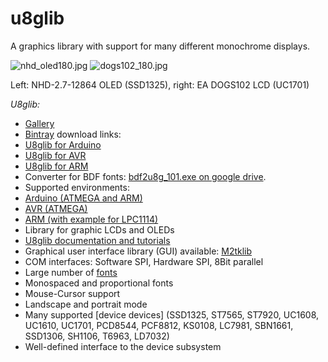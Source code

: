 
# u8glib

A graphics library with support for many different monochrome displays.

![nhd_oled180.jpg](http://wiki.u8glib.googlecode.com/hg/otherpic/nhd_oled180.jpg) ![dogs102_180.jpg](http://wiki.u8glib.googlecode.com/hg/otherpic/dogs102_180.jpg)

Left: NHD-2.7-12864 OLED (SSD1325), right: EA DOGS102 LCD (UC1701)

*U8glib:*
 * [Gallery](gallery)
 * [Bintray](https://bintray.com/olikraus/u8glib) download links:
  * [U8glib for Arduino](https://bintray.com/olikraus/u8glib/Arduino)
  * [U8glib for AVR](https://bintray.com/olikraus/u8glib/AVR)
  * [U8glib for ARM](https://bintray.com/olikraus/u8glib/ARM)
  * Converter for BDF fonts: [bdf2u8g_101.exe on google drive](https://drive.google.com/folderview?id=0B5b6Dv0wCeCRLWJkYTh2TUlYVDg&usp=sharing).
 * Supported environments:
  * [Arduino (ATMEGA and ARM)](http://www.arduino.cc/)
  * [AVR (ATMEGA)](avr)
  * [ARM (with example for LPC1114)](lpc1114)
 * Library for graphic LCDs and OLEDs
 * [U8glib documentation and tutorials](https://github.com/olikraus/u8glib/wiki)
 * Graphical user interface library (GUI) available: [M2tklib](http://code.google.com/p/m2tklib/)
 * COM interfaces: Software SPI, Hardware SPI, 8Bit parallel
 * Large number of [fonts](fontsize)
 * Monospaced and proportional fonts 
 * Mouse-Cursor support
 * Landscape and portrait mode
 * Many supported [device devices] (SSD1325, ST7565, ST7920, UC1608, UC1610, UC1701, PCD8544, PCF8812, KS0108, LC7981, SBN1661, SSD1306, SH1106, T6963, LD7032)
 * Well-defined interface to the device subsystem

